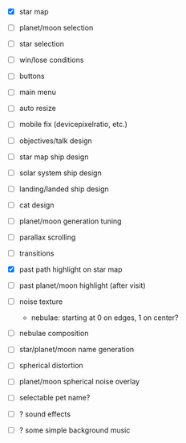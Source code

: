 - [x] star map
- [ ] planet/moon selection
- [ ] star selection
- [ ] win/lose conditions
- [ ] buttons
- [ ] main menu
- [ ] auto resize
- [ ] mobile fix (devicepixelratio, etc.)
- [ ] objectives/talk design
- [ ] star map ship design
- [ ] solar system ship design
- [ ] landing/landed ship design
- [ ] cat design
- [ ] planet/moon generation tuning
- [ ] parallax scrolling
- [ ] transitions
- [x] past path highlight on star map
- [ ] past planet/moon highlight (after visit)
- [ ] noise texture
  - nebulae: starting at 0 on edges, 1 on center?
- [ ] nebulae composition
- [ ] star/planet/moon name generation
- [ ] spherical distortion
- [ ] planet/moon spherical noise overlay
- [ ] selectable pet name?

- [ ] ? sound effects
- [ ] ? some simple background music
